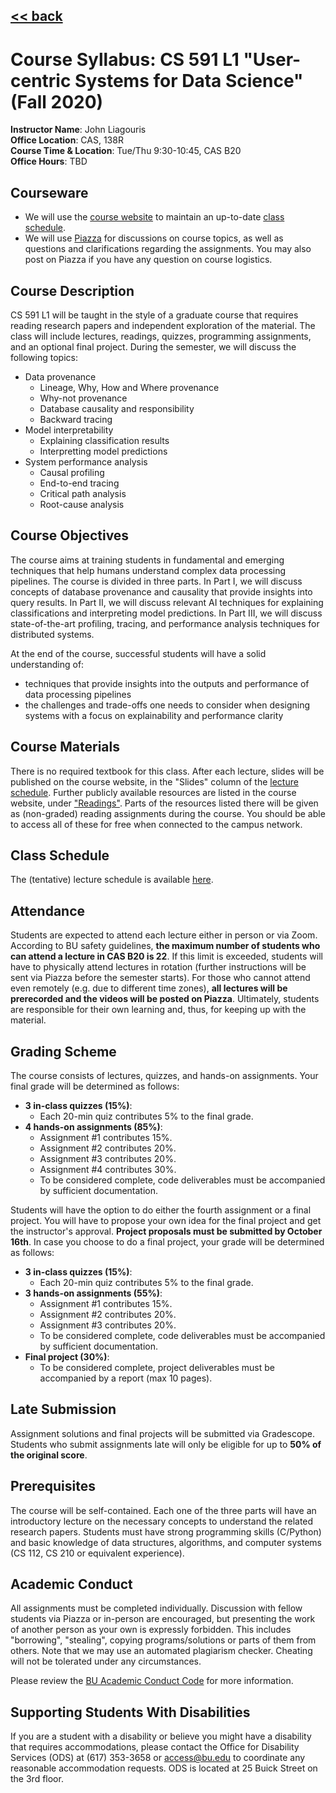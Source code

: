 ## [<< back](./index.html)

# Course Syllabus: CS 591 L1 "User-centric Systems for Data Science" (Fall 2020)

**Instructor Name**: John Liagouris  
**Office Location**: CAS, 138R <br />
**Course Time & Location**:	Tue/Thu 9:30-10:45, CAS B20  
**Office Hours**: TBD  

## Courseware
- We will use the [course website](https://jliagouris.github.io/UCDS20/) to maintain an up-to-date [class schedule](https://jliagouris.github.io/UCDS20/lectures.html).
- We will use [Piazza](https://piazza.com/bu/fall2020/cs591l1/home) for discussions on course topics, as well as questions and clarifications regarding the assignments. You may also post on Piazza if you have any question on course logistics.

## Course Description
CS 591 L1 will be taught in the style of a graduate course that requires reading research papers and independent exploration of the material.
The class will include lectures, readings, quizzes, programming assignments, and an optional final project.
During the semester, we will discuss the following topics:

- Data provenance
  - Lineage, Why, How and Where provenance
  - Why-not provenance
  - Database causality and responsibility
  - Backward tracing
- Model interpretability
  - Explaining classification results
  - Interpretting model predictions
- System performance analysis
  - Causal profiling
  - End-to-end tracing
  - Critical path analysis
  - Root-cause analysis

## Course Objectives
The course aims at training students in fundamental and emerging techniques that help humans understand complex data processing pipelines.
The course is divided in three parts. In Part I, we will discuss concepts of database provenance and causality that provide insights into query results. 
In Part II, we will discuss relevant AI techniques for explaining classifications and interpreting model predictions. 
In Part III, we will discuss state-of-the-art profiling, tracing, and performance analysis techniques for distributed systems.

At the end of the course, successful students will have a solid understanding of:
- techniques that provide insights into the outputs and performance of data processing pipelines
- the challenges and trade-offs one needs to consider when designing systems with a focus on explainability and performance clarity

## Course Materials
There is no required textbook for this class. After each lecture, slides will be published on the course website, 
in the "Slides" column of the [lecture schedule](https://jliagouris.github.io/UCDS20/lectures.html). 
Further publicly available resources are listed in the course website, under ["Readings"](https://jliagouris.github.io/UCDS20/readings.html). 
Parts of the resources listed there will be given as (non-graded) reading assignments during the course. 
You should be able to access all of these for free when connected to the campus network.

## Class Schedule
The (tentative) lecture schedule is available [here](https://jliagouris.github.io/UCDS20/lectures.html).

## Attendance
Students are expected to attend each lecture either in person or via Zoom. 
According to BU safety guidelines, **the maximum number of students who can attend a lecture in CAS B20 is 22**. 
If this limit is exceeded, students will have to physically attend lectures in rotation (further instructions will be sent via Piazza before the semester starts).
For those who cannot attend even remotely (e.g. due to different time zones), **all lectures will be prerecorded and the videos will be posted on Piazza**.
Ultimately, students are responsible for their own learning and, thus, for keeping up with the material.

## Grading Scheme
The course consists of lectures, quizzes, and hands-on assignments. Your final grade will be determined as follows:
- **3 in-class quizzes (15%)**:
  - Each 20-min quiz contributes 5% to the final grade.
- **4 hands-on assignments (85%)**:
  - Assignment #1 contributes 15%.
  - Assignment #2 contributes 20%.
  - Assignment #3 contributes 20%.
  - Assignment #4 contributes 30%.
  - To be considered complete, code deliverables must be accompanied by sufficient documentation.
  
Students will have the option to do either the fourth assignment or a final project. You will have to propose your own idea for the final project and get the instructor's approval. **Project proposals must be submitted by October 16th**. In case you choose to do a final project, your grade will be determined as follows:
- **3 in-class quizzes (15%)**:
  - Each 20-min quiz contributes 5% to the final grade.
- **3 hands-on assignments (55%)**:
  - Assignment #1 contributes 15%.
  - Assignment #2 contributes 20%.
  - Assignment #3 contributes 20%.
  - To be considered complete, code deliverables must be accompanied by sufficient documentation.
- **Final project (30%)**:
  - To be considered complete, project deliverables must be accompanied by a report (max 10 pages).
  
## Late Submission
Assignment solutions and final projects will be submitted via Gradescope. 
Students who submit assignments late will only be eligible for up to **50% of the original score**. 

## Prerequisites
The course will be self-contained. Each one of the three parts will have an introductory lecture on the necessary concepts to understand the related research papers. Students must have strong programming skills (C/Python) and basic knowledge of data structures, algorithms, and computer systems (CS 112, CS 210 or equivalent experience).

## Academic Conduct
All assignments must be completed individually. 
Discussion with fellow students via Piazza or in-person are encouraged, but presenting the work of another person as your own is expressly forbidden. 
This includes "borrowing", "stealing", copying programs/solutions or parts of them from others. 
Note that we may use an automated plagiarism checker. Cheating will not be tolerated under any circumstances.

Please review the [BU Academic Conduct Code](https://www.bu.edu/academics/policies/academic-conduct-code/) for more information.

## Supporting Students With Disabilities
If you are a student with a disability or believe you might have a disability that requires accommodations, 
please contact the Office for Disability Services (ODS) at (617) 353-3658 or access@bu.edu to coordinate any reasonable accommodation requests. 
ODS is located at 25 Buick Street on the 3rd floor.
